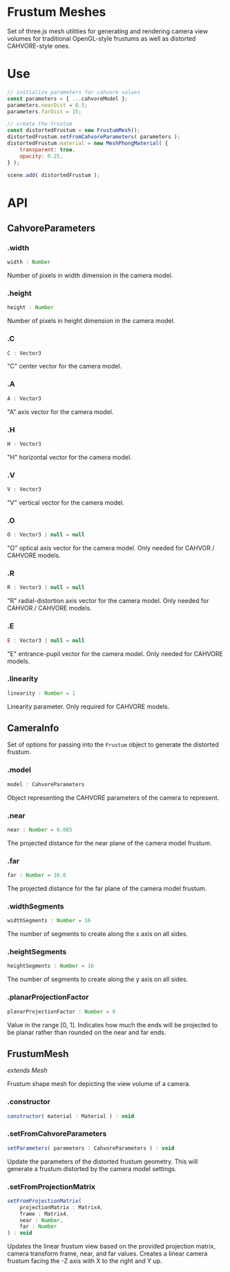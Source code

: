 # Frustum Meshes

Set of three.js mesh utilities for generating and rendering camera view volumes for traditional OpenGL-style frustums as well as distorted CAHVORE-style ones.

# Use

```js
// initialize parameters for cahvore values
const parameters = { ...cahvoreModel };
parameters.nearDist = 0.5;
parameters.farDist = 15;

// create the frustum
const distortedFrustum = new FrustumMesh();
distortedFrustum.setFromCahvoreParameters( parameters );
distortedFrustum.material = new MeshPhongMaterial( {
	transparent: true,
	opacity: 0.25,
} );

scene.add( distortedFrustum );
```

# API

## CahvoreParameters

### .width

```js
width : Number
```

Number of pixels in width dimension in the camera model.

### .height

```js
height : Number
```

Number of pixels in height dimension in the camera model.

### .C

```js
C : Vector3
```

"C" center vector for the camera model.

### .A

```js
A : Vector3
```

"A" axis vector for the camera model.

### .H

```js
H : Vector3
```

"H" horizontal vector for the camera model.

### .V

```js
V : Vector3
```

"V" vertical vector for the camera model.

### .O

```js
O : Vector3 | null = null
```

"O" optical axis vector for the camera model. Only needed for CAHVOR / CAHVORE models.

### .R

```js
R : Vector3 | null = null
```

"R" radial-distortion axis vector for the camera model. Only needed for CAHVOR / CAHVORE models.

### .E

```js
E : Vector3 | null = null
```

"E" entrance-pupil vector for the camera model. Only needed for CAHVORE models.

### .linearity

```js
linearity : Number = 1
```

Linearity parameter. Only required for CAHVORE models.

## CameraInfo

Set of options for passing into the `Frustum` object to generate the distorted frustum.

### .model

```js
model : CahvoreParameters
```

Object representing the CAHVORE parameters of the camera to represent.

### .near

```js
near : Number = 0.085
```

The projected distance for the near plane of the camera model frustum.

### .far

```js
far : Number = 10.0
```

The projected distance for the far plane of the camera model frustum.

### .widthSegments

```js
widthSegments : Number = 16
```

The number of segments to create along the x axis on all sides.

### .heightSegments

```js
heightSegments : Number = 16
```

The number of segments to create along the y axis on all sides.

### .planarProjectionFactor

```js
planarProjectionFactor : Number = 0
```

Value in the range [0, 1]. Indicates how much the ends will be projected to be planar rather than rounded on the near and far ends.

## FrustumMesh

_extends Mesh_

Frustum shape mesh for depicting the view volume of a camera.

### .constructor

```js
constructor( material : Material ) : void
```

### .setFromCahvoreParameters

```js
setParameters( parameters : CahvoreParameters ) : void
```

Update the parameters of the distorted frustum geometry. This will generate a frustum distorted by the camera model settings.

### .setFromProjectionMatrix

```js
setFromProjectionMatrix(
	projectionMatrix : Matrix4,
	frame : Matrix4,
	near : Number,
	far : Number
) : void
```

Updates the linear frustum view based on the provided projection matrix, camera transform frame, near, and far values. Creates a linear camera frustum facing the -Z axis with X to the right and Y up.

